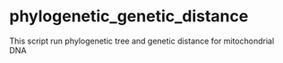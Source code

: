 # phylogenetic_genetic_distance

This script run phylogenetic tree and genetic distance for mitochondrial DNA
